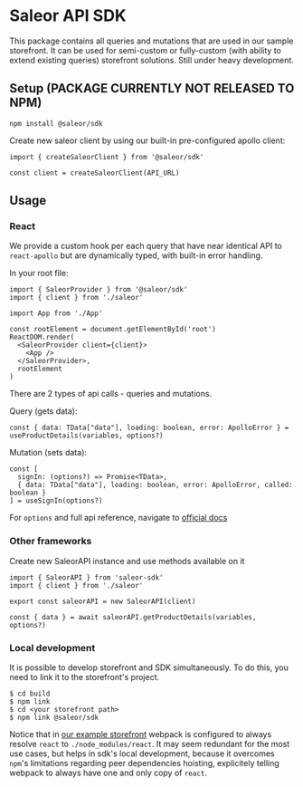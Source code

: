 # Saleor API SDK

This package contains all queries and mutations that are used in our sample storefront. It can be used for semi-custom or fully-custom (with ability to extend existing queries) storefront solutions.
Still under heavy development.

## Setup (PACKAGE CURRENTLY NOT RELEASED TO NPM)

```
npm install @saleor/sdk
```

Create new saleor client by using our built-in pre-configured apollo client:

```
import { createSaleorClient } from '@saleor/sdk'

const client = createSaleorClient(API_URL)
```

## Usage

### React

We provide a custom hook per each query that have near identical API to `react-apollo` but are dynamically typed, with built-in error handling.

In your root file:

```
import { SaleorProvider } from '@saleor/sdk'
import { client } from './saleor'

import App from './App'

const rootElement = document.getElementById('root')
ReactDOM.render(
  <SaleorProvider client={client}>
    <App />
  </SaleorProvider>,
  rootElement
)
```

There are 2 types of api calls - queries and mutations.

Query (gets data):

```
const { data: TData["data"], loading: boolean, error: ApolloError } = useProductDetails(variables, options?)
```

Mutation (sets data):

```
const [
  signIn: (options?) => Promise<TData>,
  { data: TData["data"], loading: boolean, error: ApolloError, called: boolean }
] = useSignIn(options?)
```

For `options` and full api reference, navigate to [official docs](https://www.apollographql.com/docs/)

### Other frameworks

Create new SaleorAPI instance and use methods available on it

```
import { SaleorAPI } from 'saleor-sdk'
import { client } from './saleor'

export const saleorAPI = new SaleorAPI(client)
```

```
const { data } = await saleorAPI.getProductDetails(variables, options?)
```

### Local development

It is possible to develop storefront and SDK simultaneously. To do this, you need
to link it to the storefront's project.

```language=shell
$ cd build
$ npm link
$ cd <your storefront path>
$ npm link @saleor/sdk
```

Notice that in [our example storefront](https://github.com/mirumee/saleor-storefront)
webpack is configured to always resolve `react` to `./node_modules/react`. It may
seem redundant for the most use cases, but helps in sdk's local development, because
it overcomes `npm`'s limitations regarding peer dependencies hoisting, explicitely
telling webpack to always have one and only copy of `react`.
